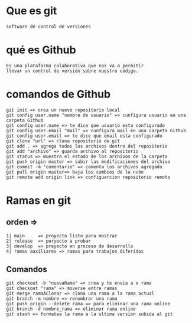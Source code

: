 # Que es git
    software de control de versiones

# qué es Github
    Es una plataforma colaborativa que nos va a permitir 
    llevar un control de versión sobre nuestro código.

# comandos de Github
    git init => crea un nuevo repositorio local
    git config user.name "nombre de usuario" => cunfigura usuario en una carpeta Github
    git config user.name => te dice que usuario esta configurado
    git config user.email "mail" => cunfigura mail en una carpeta Github
    git config user.email => te dice que email esta configurado
    git clone "url" => clona repositorio de git
    git add . => agrega todos los archivos dentro del repositorio
    git add "archivo" => guarda archivo al repositorio
    git status => muestra el estado de los archivos de la carpeta
    git push origin master => subir las modificaciones del archivo
    git commit -m "comentario" => comenta los archivos agregado
    git pull origin master=> baja los cambios de la nube
    git remote add origin link => configuarcion repositorio remoto

# Ramas en git
    
## orden =>    
    1| main     => proyecto listo para mostrar
    2| release  => poryecto a probar
    3| develop  => preyecto en proceso de desarrollo
    4| ramas auxiliares => ramas para trabajos diferidos

## Comandos
    git checkout -b "nuevaRama" => crea y te envia a x rama
    git checkout "rama" => moverse entre ramas
    git merge ramaAClonar => clona una rama a la rama actual
    git branch -m nombre => renombrar una rama
    git push origin --delete rama => para eliminar una rama online
    git branch -d nombre_rama => eliminar rama online
    git stash => formatea la rama a la ultima version subida al git
    

<div id = "****"> <!----- Inicio de **** ------->
</div> <!----- Fin de **** ------->